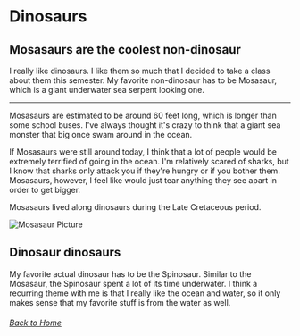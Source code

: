 # Dinosaurs
## Mosasaurs are the coolest non-dinosaur

I really like dinosaurs. I like them so much that I decided to take a class about them this semester. My favorite non-dinosaur has to be Mosasaur, which is a giant underwater sea serpent looking one. 

---

Mosasaurs are estimated to be around 60 feet long, which is longer than some school buses. I've always thought it's crazy to think that a giant sea monster that big once swam around in the ocean.

If Mosasaurs were still around today, I think that a lot of people would be extremely terrified of going in the ocean. I'm relatively scared of sharks, but I know that sharks only attack you if they're hungry or if you bother them. Mosasaurs, however, I feel like would just tear anything they see apart in order to get bigger. 

Mosasaurs lived along dinosaurs during the Late Cretaceous period.

![Mosasaur Picture](https://th-thumbnailer.cdn-si-edu.com/xrr5mu7hQUJk_larSoyVWsPXD5c=/1000x750/filters:no_upscale():focal(800x602:801x603)/https://tf-cmsv2-smithsonianmag-media.s3.amazonaws.com/filer_public/c1/c0/c1c02567-59fc-4a94-b25d-8c8503dfccbe/1_gettyimages-166352866_web.jpg)

## Dinosaur dinosaurs

My favorite actual dinosaur has to be the Spinosaur. Similar to the Mosasaur, the Spinosaur spent a lot of its time underwater. I think a recurring theme with me is that I really like the ocean and water, so it only makes sense that my favorite stuff is from the water as well. 


###### [Back to Home](README.md)

